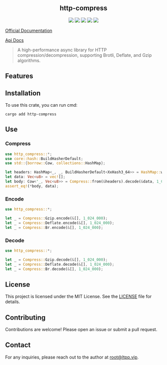 <center>

## http-compress

[![](https://img.shields.io/crates/v/http-compress.svg)](https://crates.io/crates/http-compress)
[![](https://img.shields.io/crates/d/http-compress.svg)](https://img.shields.io/crates/d/http-compress.svg)
[![](https://docs.rs/http-compress/badge.svg)](https://docs.rs/http-compress)
[![](https://github.com/eastspire/http-compress/workflows/Rust/badge.svg)](https://github.com/eastspire/http-compress/actions?query=workflow:Rust)
[![](https://img.shields.io/crates/l/http-compress.svg)](./LICENSE)

</center>

[Official Documentation](https://docs.ltpp.vip/HTTP-COMPRESS/)

[Api Docs](https://docs.rs/http-compress/latest/http_compress/)

> A high-performance async library for HTTP compression/decompression, supporting Brotli, Deflate, and Gzip algorithms.

## Features

## Installation

To use this crate, you can run cmd:

```shell
cargo add http-compress
```

## Use

### Compress

```rust
use http_compress::*;
use core::hash::BuildHasherDefault;
use std::{borrow::Cow, collections::HashMap};

let headers: HashMap<_, _, BuildHasherDefault<XxHash3_64>> = HashMap::with_hasher(BuildHasherDefault::default());
let data: Vec<u8> = vec![];
let body: Cow<'_, Vec<u8>> = Compress::from(&headers).decode(&data, 1_024_000);
assert_eq!(*body, data);
```

### Encode

```rust
use http_compress::*;

let _ = Compress::Gzip.encode(&[], 1_024_000);
let _ = Compress::Deflate.encode(&[], 1_024_000);
let _ = Compress::Br.encode(&[], 1_024_000);
```

### Decode

```rust
use http_compress::*;

let _ = Compress::Gzip.decode(&[], 1_024_000);
let _ = Compress::Deflate.decode(&[], 1_024_000);
let _ = Compress::Br.decode(&[], 1_024_000);
```

## License

This project is licensed under the MIT License. See the [LICENSE](LICENSE) file for details.

## Contributing

Contributions are welcome! Please open an issue or submit a pull request.

## Contact

For any inquiries, please reach out to the author at [root@ltpp.vip](mailto:root@ltpp.vip).
